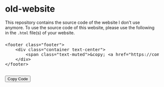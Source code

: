 # old-website
This repository contains the source code of the website I don't use anymore.
To use the source code of this website, please use the following in the <code>.html</code> file(s) of your website.
<section>
                        <div class="container">
                            <div class="row justify-content-center">
                                <div class="col-md-8">
                                    <div class="card">
                                        <div class="card-body">
                                            <h3 class="card-title text-center mb-4"></h3>
                                            <pre id="codeBox">
&lt;footer class="footer"&gt;
    &lt;div class="container text-center"&gt;
        &lt;span class="text-muted"&gt;&amp;copy; &lt;a href="https://combinoob.github.io"&gt;Nirjhar Nath&lt;/a&gt;&lt;/span&gt;
    &lt;/div&gt;
&lt;/footer&gt;
                                            </pre>
                                            <button class="btn btn-primary" onclick="copyCode()">Copy Code</button>
                                        </div>
                                    </div>
                                </div>
                            </div>
                        </div>
                    </section> 
